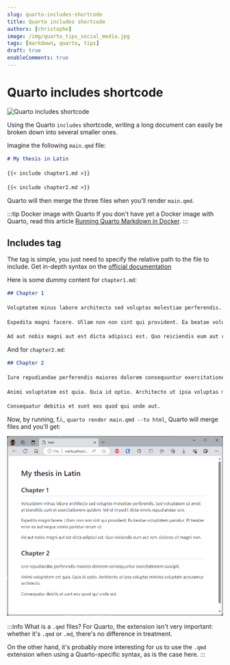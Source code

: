 ```yaml
---
slug: quarto-includes-shortcode
title: Quarto includes shortcode
authors: [christophe]
image: /img/quarto_tips_social_media.jpg
tags: [markdown, quarto, tips]
draft: true
enableComments: true
---
```

# Quarto includes shortcode

![Quarto includes shortcode](/img/quarto_tips_banner.jpg)

Using the Quarto `includes` shortcode, writing a long document can easily be broken down into several smaller ones.

Imagine the following `main.qmd` file:

```markdown
# My thesis in Latin

{{< include chapter1.md >}}

{{< include chapter2.md >}}
```

Quarto will then merge the three files when you'll render `main.qmd`.

<!-- truncate -->

:::tip Docker image with Quarto
If you don't have yet a Docker image with Quarto, read this article [Running Quarto Markdown in Docker](/blog/docker-quarto).
:::

## Includes tag

The tag is simple, you just need to specify the relative path to the file to include. Get in-depth syntax on the [official documentation](https://quarto.org/docs/authoring/includes.html)

Here is some dummy content for `chapter1.md`:

```markdown
## Chapter 1

Voluptatem minus labore architecto sed voluptas molestiae perferendis. Sed voluptatem ut amet at blanditiis sunt et exercitationem quidem. Vel id impedit dicta omnis repudiandae iure.
 
Expedita magni facere. Ullam non non sint qui provident. Ea beatae voluptatem pariatur. Et beatae error ea aut neque omnis pariatur rerum ut.
 
Ad aut nobis magni aut est dicta adipisci est. Quo reiciendis eum aut rem. Dolores sit magni non.
```

And for `chapter2.md`:

```markdown
## Chapter 2

Iure repudiandae perferendis maiores dolorem consequuntur exercitationem suscipit. 

Animi voluptatem est quia. Quia id optio. Architecto ut ipsa voluptas minima voluptate accusamus architecto. 

Consequatur debitis et sunt eos quod qui unde aut.
```

Now, by running, f.i., `quarto render main.qmd --to html`, Quarto will merge files and you'll get:

![Quarto includes](./images/includes.png)

:::info What is a `.qmd` files?
For Quarto, the extension isn't very important: whether it's `.qmd` or `.md`, there's no difference in treatment.

On the other hand, it's probably more interesting for us to use the `.qmd` extension when using a Quarto-specific syntax, as is the case here.
:::
